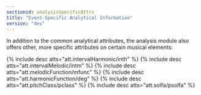 ```yaml
---
sectionid: analysisSpecificAttrs
title: "Event-Specific Analytical Information"
version: "dev"
---
```


In addition to the common analytical attributes, the analysis module also offers other, more specific attributes on certain musical elements:

  
{% include desc atts="att.intervalHarmonic/inth" %} 
{% include desc atts="att.intervalMelodic/intm" %} 
{% include desc atts="att.melodicFunction/mfunc" %} 
{% include desc atts="att.harmonicFunction/deg" %} 
{% include desc atts="att.pitchClass/pclass" %} 
{% include desc atts="att.solfa/psolfa" %} 
 

